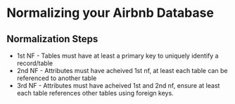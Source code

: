 # Normalizing your Airbnb Database

## Normalization Steps

 - 1st NF - Tables must have at least a primary key to uniquely identify a record/table
 - 2nd NF - Attributes must have acheived 1st nf, at least each table can be referenced to another table
 - 3rd NF - Attributes must have acheived 1st and 2nd nf, ensure at least each table references other tables using foreign keys.
  